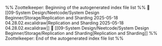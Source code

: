 %% Zoottelkeeper: Beginning of the autogenerated index file list  %%
📄 [[09-System Design/Neetcode/System Design Beginner/Storage/Replication and Sharding 2025-05-18 04.28.02.excalidraw|Replication and Sharding 2025-05-18 04.28.02.excalidraw]]
📄 [[09-System Design/Neetcode/System Design Beginner/Storage/Replication and Sharding|Replication and Sharding]]
%% Zoottelkeeper: End of the autogenerated index file list  %%
